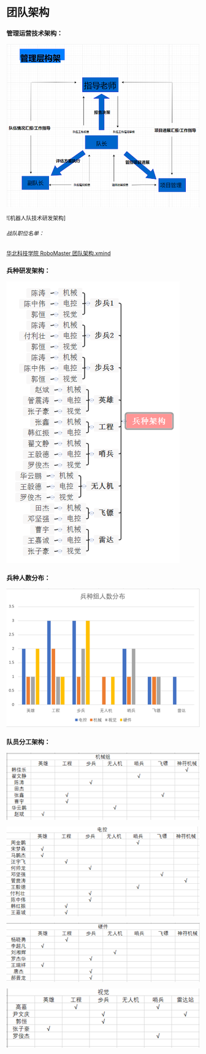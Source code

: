 # 团队架构

### 管理运营技术架构：


<img src="Pictures/团队构架/管理层构架.png" style="zoom:;" />



![机器人队技术研发架构]
###### 战队职位名单：

 [华北科技学院 RoboMaster 团队架构.xmind](Pictures/团队构架/团队架构.xmind) 

### 兵种研发架构：

![华北科技学院 RoboMaster 兵种架构](Pictures/团队构架/兵种构架.png)

### 兵种人数分布：

![兵种组人数分布](Pictures/兵种人数分布/兵种人数分布.png)

### 队员分工架构：

![人员分工—机械组](Pictures/团队构架/机械.png)

![人员分工—电控组](Pictures/团队构架/电控.png)

![人员分工—硬件组](Pictures/团队构架/硬件.png)

![人员分工—视觉组](Pictures/团队构架/视觉.png)




